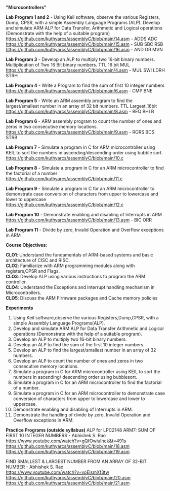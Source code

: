 **"Microcontrollers"**  

**Lab Program 1 and 2** - Using Keil software, observe the various Registers, Dump, CPSR, with a simple Assembly Language Programs (ALP). Develop and simulate ARM ALP for Data Transfer, Arithmetic and Logical operations (Demonstrate with the help of a suitable program)   
https://github.com/kuthyarcs/assemblyC/blob/main/14.asm - ADDS ADC    
https://github.com/kuthyarcs/assemblyC/blob/main/15.asm - SUB SBC RSB  
https://github.com/kuthyarcs/assemblyC/blob/main/16.asm - AND OR MVN   


**Lab Program 3** - Develop an ALP to multiply two 16-bit binary numbers. Multiplication of Two 16 Bit binary numbers. TTL 16 bit MUL     
https://github.com/kuthyarcs/assemblyC/blob/main/4.asm - MUL SWI LDRH STRH   


**Lab Program 4** - Write a Program to find the sum of first 10 integer numbers   
https://github.com/kuthyarcs/assemblyC/blob/main/6.asm - CMP BNE   

**Lab Program 5** - Write an ARM assembly program to find the largest/smallest number in an array of 32 bit numbers. TTL Largest_16bit   
https://github.com/kuthyarcs/assemblyC/blob/main/8.asm - BEQ BHI B   


**Lab Program 6** - ARM assembly program to count the number of ones and zeros in two consecutive memory locations.   
https://github.com/kuthyarcs/assemblyC/blob/main/9.asm - RORS BCS STRB  


**Lab Program 7** - Simulate a program in C for ARM microcontroller using KEIL to sort the numbers in ascending/descending order using bubble sort.   
https://github.com/kuthyarcs/assemblyC/blob/main/10.c 


**Lab Program 8** - Simulate a program in C for an ARM microcontroller to find the factorial of a number   
https://github.com/kuthyarcs/assemblyC/blob/main/11.c   


**Lab Program 9** - Simulate a program in C for an ARM microcontroller to demonstrate case conversion of characters from upper to lowercase and lower to uppercase    
https://github.com/kuthyarcs/assemblyC/blob/main/12.c   


**Lab Program 10** - Demonstrate enabling and disabling of Interrupts in ARM    
https://github.com/kuthyarcs/assemblyC/blob/main/13.asm - BIC ORR 


**Lab Program 11** - Divide by zero, Invalid Operation and Overflow exceptions in ARM   



**Course Objectives:**  

 **CLO1**: Understand the fundamentals of ARM-based systems and basic architecture of CISC and RISC.   
 **CLO2**: Familiarize with ARM programming modules along with registers,CPSR and Flags.   
 **CLO3**: Develop ALP using various instructions to program the ARM controller.   
 **CLO4**: Understand the Exceptions and Interrupt handling mechanism in Microcontrollers.   
 **CLO5**: Discuss the ARM Firmware packages and Cache memory policies   


 **Experiments**   
 1. Using Keil software,observe the various Registers,Dump,CPSR, with a simple Assembly Language Programs(ALP).   
 2. Develop and simulate ARM ALP for Data Transfer Arithmetic and Logical operations (Demonstrate with the help of a suitable program).      
 3. Develop an ALP to multiply two 16-bit binary numbers.   
 4. Develop an ALP to find the sum of the first 10 integer numbers.   
 5. Develop an ALP to find the largest/smallest number in an array of 32 numbers.   
 6. Develop an ALP to count the number  of ones and zeros in two consecutive memory locations.      
 7. Simulate a program in C for ARM microcontroller using KEIL to sort the numbers in ascending/ descending order using bubblesort.   
 8. Simulate a program in C for an ARM microcontroller to find the factorial of a number.   
 9. Simulate a program in C for an ARM microcontroller to demonstrate case  conversion of characters from upper to lowercase and lower to uppercase.   
 10. Demonstrate enabling and disabling of Interrupts in  ARM.   
 11. Demonstrate the handling of divide by zero, Invalid Operation and Overflow exceptions in ARM.   

 **Practice Programs (outside syllabus)**
 ALP for LPC2148 ARM7: SUM OF FIRST 10 INTEGER NUMBERS - Abhishek S. Rao  https://www.youtube.com/watch?v=gQfOwiuIhek&t=491s   
https://github.com/kuthyarcs/assemblyC/blob/main/18.asm   
https://github.com/kuthyarcs/assemblyC/blob/main/19.asm   

FIND SMALLEST & LARGEST NUMBER FROM AN ARRAY OF 32-BIT NUMBER - Abhishek S. Rao   
https://www.youtube.com/watch?v=voElsmXf3tw   
 https://github.com/kuthyarcs/assemblyC/blob/main/20.asm   
 https://github.com/kuthyarcs/assemblyC/blob/main/21.asm    
